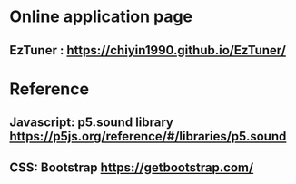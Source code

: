 # Online application page
## EzTuner : https://chiyin1990.github.io/EzTuner/

# Reference

## Javascript: p5.sound library https://p5js.org/reference/#/libraries/p5.sound
## CSS: Bootstrap  https://getbootstrap.com/
